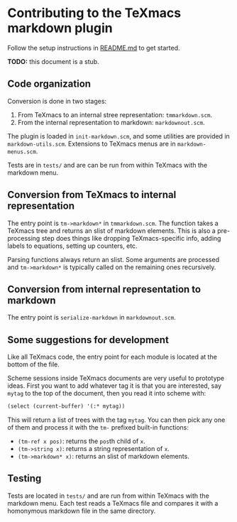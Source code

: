 # Contributing to the TeXmacs markdown plugin

Follow the setup instructions in [README.md](README.md) to get started.

**TODO:** this document is a stub.

## Code organization

Conversion is done in two stages:

1. From TeXmacs to an internal stree representation: `tmmarkdown.scm`. 
2. From the internal representation to markdown: `markdownout.scm`.

The plugin is loaded in `init-markdown.scm`, and some utilities are provided in
`markdown-utils.scm`. Extensions to TeXmacs menus are in `markdown-menus.scm`.

Tests are in `tests/` and are can be run from within TeXmacs with the markdown
menu.

## Conversion from TeXmacs to internal representation

The entry point is `tm->markdown*` in `tmmarkdown.scm`. The function takes a
TeXmacs tree and returns an slist of markdown elements. This is also a 
pre-processing step does things like dropping TeXmacs-specific info, adding
labels to equations, setting up counters, etc.

Parsing functions always return an slist. Some arguments are processed and
`tm->markdown*` is typically called on the remaining ones recursively.


## Conversion from internal representation to markdown

The entry point is `serialize-markdown` in `markdownout.scm`.

## Some suggestions for development

Like all TeXmacs code, the entry point for each module is located at the
bottom of the file.

Scheme sessions inside TeXmacs documents are very useful to prototype ideas.
First you want to add whatever tag it is that you are interested, say `mytag`
to the top of the document, then you read it into scheme with:

```scheme
(select (current-buffer) '(:* mytag))
```

This will return a list of trees with the tag `mytag`. You can then pick any
one of them and process it with the `tm-` prefixed built-in functions:
* `(tm-ref x pos)`: returns the `pos`th child of `x`.
* `(tm->string x)`: returns a string representation of `x`.
* `(tm->markdown* x)`: returns an slist of markdown elements.

## Testing

Tests are located in `tests/` and are run from within TeXmacs with the markdown
menu. Each test reads a TeXmacs file and compares it with a homonymous markdown
file in the same directory.
